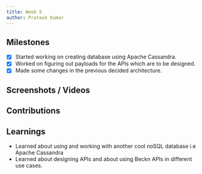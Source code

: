 ```yaml
---
title: Week 5
author: Prateek Kumar
---
```


## Milestones

- [x] Started working on creating database using Apache Cassandra.
- [x] Worked on figuring out payloads for the APIs which are to be designed.
- [x] Made some changes in the previous decided architecture.

## Screenshots / Videos

## Contributions

## Learnings

- Learned about using and working with another cool noSQL database i.e Apache Cassandra
- Learned about designing APIs and about using Beckn APIs in different use cases.

